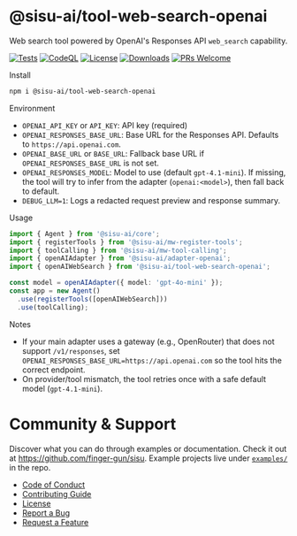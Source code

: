 # @sisu-ai/tool-web-search-openai

Web search tool powered by OpenAI's Responses API `web_search` capability.

[![Tests](https://github.com/finger-gun/sisu/actions/workflows/tests.yml/badge.svg?branch=main)](https://github.com/finger-gun/sisu/actions/workflows/tests.yml)
[![CodeQL](https://github.com/finger-gun/sisu/actions/workflows/github-code-scanning/codeql/badge.svg)](https://github.com/finger-gun/sisu/actions/workflows/github-code-scanning/codeql)
[![License](https://img.shields.io/badge/license-Apache--2.0-blue)](https://github.com/finger-gun/sisu/blob/main/LICENSE)
[![Downloads](https://img.shields.io/npm/dm/%40sisu-ai%2Ftool-web-search-openai)](https://www.npmjs.com/package/@sisu-ai/tool-web-search-openai)
[![PRs Welcome](https://img.shields.io/badge/PRs-welcome-brightgreen.svg)](https://github.com/finger-gun/sisu/blob/main/CONTRIBUTING.md)

Install
```bash
npm i @sisu-ai/tool-web-search-openai
```

Environment
- `OPENAI_API_KEY` or `API_KEY`: API key (required)
- `OPENAI_RESPONSES_BASE_URL`: Base URL for the Responses API. Defaults to `https://api.openai.com`.
- `OPENAI_BASE_URL` or `BASE_URL`: Fallback base URL if `OPENAI_RESPONSES_BASE_URL` is not set.
- `OPENAI_RESPONSES_MODEL`: Model to use (default `gpt-4.1-mini`). If missing, the tool will try to infer from the adapter (`openai:<model>`), then fall back to default.
- `DEBUG_LLM=1`: Logs a redacted request preview and response summary.

Usage
```ts
import { Agent } from '@sisu-ai/core';
import { registerTools } from '@sisu-ai/mw-register-tools';
import { toolCalling } from '@sisu-ai/mw-tool-calling';
import { openAIAdapter } from '@sisu-ai/adapter-openai';
import { openAIWebSearch } from '@sisu-ai/tool-web-search-openai';

const model = openAIAdapter({ model: 'gpt-4o-mini' });
const app = new Agent()
  .use(registerTools([openAIWebSearch]))
  .use(toolCalling);
```

Notes
- If your main adapter uses a gateway (e.g., OpenRouter) that does not support `/v1/responses`, set `OPENAI_RESPONSES_BASE_URL=https://api.openai.com` so the tool hits the correct endpoint.
- On provider/tool mismatch, the tool retries once with a safe default model (`gpt-4.1-mini`).

# Community & Support

Discover what you can do through examples or documentation. Check it out at https://github.com/finger-gun/sisu. Example projects live under [`examples/`](https://github.com/finger-gun/sisu/tree/main/examples) in the repo.


- [Code of Conduct](https://github.com/finger-gun/sisu/blob/main/CODE_OF_CONDUCT.md)
- [Contributing Guide](https://github.com/finger-gun/sisu/blob/main/CONTRIBUTING.md)
- [License](https://github.com/finger-gun/sisu/blob/main/LICENSE)
- [Report a Bug](https://github.com/finger-gun/sisu/issues/new?template=bug_report.md)
- [Request a Feature](https://github.com/finger-gun/sisu/issues/new?template=feature_request.md)

